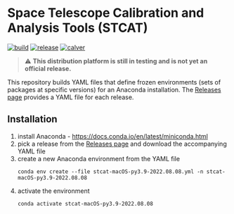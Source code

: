 # Space Telescope Calibration and Analysis Tools (STCAT)

[![build](https://github.com/spacetelescope/stcat/actions/workflows/build.yml/badge.svg)](https://github.com/spacetelescope/stcat/actions/workflows/build.yml)
[![release](https://img.shields.io/github/v/release/spacetelescope/stcat)](https://github.com/spacetelescope/stcat/releases)
[![calver](https://img.shields.io/badge/calver-YYYY.0M.0D-22bfda.svg)](https://calver.org)

> :warning: **This distribution platform is still in testing and is not yet an official release.**

This repository builds YAML files that define frozen environments (sets of packages at specific versions) for an
Anaconda installation. The [Releases page](https://github.com/spacetelescope/stcat/releases) provides a YAML file for
each release.

## Installation

1. install Anaconda - https://docs.conda.io/en/latest/miniconda.html
2. pick a release from the [Releases page](https://github.com/spacetelescope/stcat/releases)
   and download the accompanying YAML file
3. create a new Anaconda environment from the YAML file
   ```shell
   conda env create --file stcat-macOS-py3.9-2022.08.08.yml -n stcat-macOS-py3.9-2022.08.08
   ```
4. activate the environment
   ```shell
   conda activate stcat-macOS-py3.9-2022.08.08
   ```